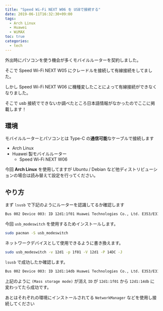 ```yaml
---
title: "Speed Wi-Fi NEXT W06 を USBで接続する"
date: 2019-06-11T16:32:30+09:00
tags:
  - Arch Linux
  - Huawei
  - WiMAX
toc: true
categories:
  - tech
---
```

外出時にパソコンを使う機会が多くモバイルルーターを契約しました。

そこで Speed Wi-Fi NEXT W05 にクレードルを接続して有線接続をしてました。

しかし Speed Wi-Fi NEXT W06 に機種変したことによって有線接続ができなくなりました。

そこで usb 接続でできないか調べたところ日本語情報がなかったのでここに掲載します！
<!--more-->

## 環境

モバイルルーターとパソコンとは Type-C の**通信可能**なケーブルで接続します

- Arch Linux
- Huawei 製モバイルルーター
    - Speed Wi-Fi NEXT W06

今回 **Arch Linux** を使用してますが Ubuntu / Debian など他ディストリビューションの場合は読み替えて設定を行ってください。

## やり方

まず `lsusb` で下記のようにルーターを認識してるか確認します

```bash
Bus 002 Device 003: ID 12d1:1f01 Huawei Technologies Co., Ltd. E353/E3131 (Mass storage mode)
```

今回 `usb_modeswitch` を使用するためインストールします。

```bash
sudo pacman -S usb_modeswitch
```

ネットワークデバイスとして使用できるように書き換えます。

```bash
sudo usb_modeswitch -v 12d1 -p 1f01 -V 12d1 -P 14DC -J 
```

`lsusb` で成功したか確認します。

```bash
Bus 002 Device 003: ID 12d1:14db Huawei Technologies Co., Ltd. E353/E3131
```

上記のように `(Mass storage mode)` が消え `ID` が `12d1:1f01` から `12d1:14db` に変わってたら成功です。

あとはそれぞれの環境にインストールされてる `NetworkManager` などを使用し接続してください
